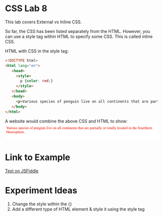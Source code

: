# CSS Lab 8

This lab covers External vs Inline CSS. 

So far, the CSS has been listed separately from the HTML. However, you can use a style tag within HTML to specify some CSS. This is called inline CSS.

HTML with CSS in the style tag:
```html
<!DOCTYPE html>
<html lang="en">
   <head>
     <style>
       p {color: red;}
     </style>
   </head>
   <body>
     <p>Various species of penguin live on all continents that are partially or totally located in the Sourthern Hemisphere.</p>
   </body>
</html>
```

A website would combine the above CSS and HTML to show:  
![HTML/CSS example of styling by id](./img/08-example_inline_CSS_penguins.png)

# Link to Example

[Test on JSFiddle](https://jsfiddle.net/k_staple/4nfxtbh7/2/)



# Experiment Ideas
1. Change the style within the {}
2. Add a different type of HTML element & style it using the style tag
